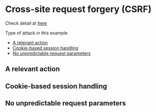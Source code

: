 # Cross-site request forgery (CSRF)

Check detail at [here](https://portswigger.net/web-security/csrf)

Type of attack in this example
 - [A relevant action](#a-relevant-action)
 - [Cookie-based session handling](#cookie-based-session-handling)
 - [No unpredictable request parameters](#no-unpredictable-request-parameters)

## A relevant action

## Cookie-based session handling

## No unpredictable request parameters


